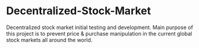 # Decentralized-Stock-Market
Decentralized stock market initial testing and development. Main purpose of this project is to prevent price &amp; purchase manipulation in the current global stock markets all around the world.
